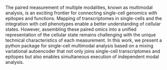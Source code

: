 The paired measurement of multiple modalities, known as multimodal analysis, is an exciting frontier for connecting single-cell genomics with epitopes and functions. Mapping of transcriptomes in single-cells and the integration with cell phenotypes enable a better understanding of cellular states. However, assembling these paired omics into a unified representation of the cellular state remains challenging with the unique technical characteristics of each measurement. In this work, we present a python package for single-cell multimodal analysis based on a mixing variational autoencoder that not only joins single-cell transcriptomes and epitopes but also enables simultaneous execution of independent modal analysis.